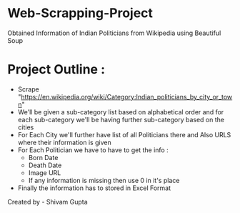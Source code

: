 # Web-Scrapping-Project
Obtained Information of Indian Politicians from Wikipedia using Beautiful Soup

# Project Outline :

- Scrape "https://en.wikipedia.org/wiki/Category:Indian_politicians_by_city_or_town" 
- We'll be given a sub-category list based on alphabetical order and for each sub-category we'll be having further sub-category based on the cities
- For Each City we'll further have list of all Politicians there and Also URLS where their information is given
- For Each Politician we have to have to get the info : 
    - Born Date 
    - Death Date
    - Image URL
    - If any information is missing then use 0 in it's place
- Finally the information has to stored in Excel Format

Created by - Shivam Gupta
